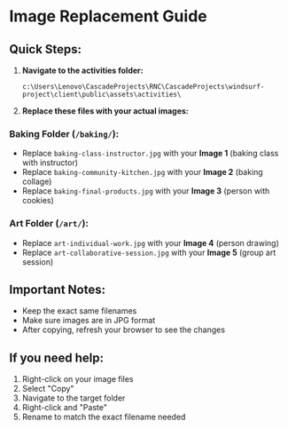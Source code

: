 # Image Replacement Guide

## Quick Steps:

1. **Navigate to the activities folder:**
   ```
   c:\Users\Lenovo\CascadeProjects\RNC\CascadeProjects\windsurf-project\client\public\assets\activities\
   ```

2. **Replace these files with your actual images:**

### Baking Folder (`/baking/`):
- Replace `baking-class-instructor.jpg` with your **Image 1** (baking class with instructor)
- Replace `baking-community-kitchen.jpg` with your **Image 2** (baking collage)  
- Replace `baking-final-products.jpg` with your **Image 3** (person with cookies)

### Art Folder (`/art/`):
- Replace `art-individual-work.jpg` with your **Image 4** (person drawing)
- Replace `art-collaborative-session.jpg` with your **Image 5** (group art session)

## Important Notes:
- Keep the exact same filenames
- Make sure images are in JPG format
- After copying, refresh your browser to see the changes

## If you need help:
1. Right-click on your image files
2. Select "Copy"
3. Navigate to the target folder
4. Right-click and "Paste"
5. Rename to match the exact filename needed
